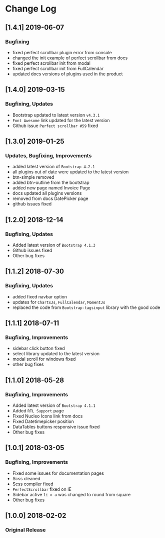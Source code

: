 # Change Log

## [1.4.1] 2019-06-07
### Bugfixing
- fixed perfect scrollbar plugin error from console
- changed the init example of perfect scrollbar from docs
- fixed perfect scrollbar init from modal
- fixed perfect scrollbar init from FullCalendar
- updated docs versions of plugins used in the product

## [1.4.0] 2019-03-15
### Bugfixing, Updates
- Bootstrap updated to latest version `v4.3.1`
- `Font Awesome` link updated for the latest version
- Github issue `Perfect scrollbar #59` fixed


## [1.3.0] 2019-01-25
### Updates, Bugfixing, Improvements
- added latest version of `Bootstrap 4.2.1`
- all plugins out of date were updated to the latest version
- btn-simple removed
- added btn-outline from the bootstrap
- added new page named Invoice Page
- docs updated all plugins versions
- removed from docs DatePicker page
- github issues fixed

## [1.2.0] 2018-12-14
### Bugfixing, Updates
- Added latest version of `Bootstrap 4.1.3`
- Github issues fixed
- Other bug fixes

## [1.1.2] 2018-07-30
### Bugfixing, Updates
- added fixed navbar option
- updates for `ChartsJs`, `FullCalendar`, `MomentJs`
- replaced the code from `Bootstrap-tagsinput` library with the good code

## [1.1.1] 2018-07-11
### Bugfixing, Improvements
- sidebar click button fixed
- select library updated to the latest version
- modal scroll for windows fixed
- other bug fixes

## [1.1.0] 2018-05-28
### Bugfixing, Improvements
- Added latest version of `Bootstrap 4.1.1`
- Added `RTL Support` page
- Fixed Nucleo Icons link from docs
- Fixed Datetimepicker position
- DataTables buttons responsive issue fixed
- Other bug fixes

## [1.0.1] 2018-03-05
### Bugfixing, Improvements
- Fixed some issues for documentation pages
- Scss cleaned
- Scss compiler fixed
- `PerfectScrollbar` fixed on IE
- Sidebar active `li > a` was changed to round from square
- Other bug fixes

## [1.0.0] 2018-02-02
### Original Release
